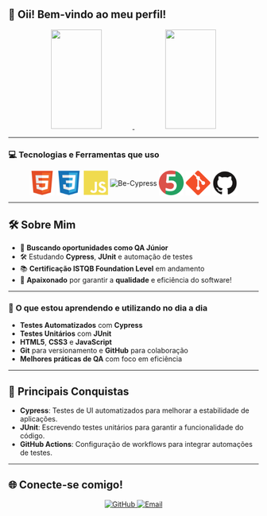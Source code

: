 ## 👋 Oii! Bem-vindo ao meu perfil!

<div align="center">
  <a href="https://github.com/BenicioJorente">
    <img height="200em" width="45%" 
    src="https://github-readme-stats.vercel.app/api?username=BenicioJorente&show_icons=true&theme=highcontrast&include_all_commits=true&count_private=true"/>
    <img height="200em" width="45%" 
    src="https://github-readme-stats.vercel.app/api/top-langs/?username=BenicioJorente&layout=compact&langs_count=6&theme=highcontrast"/>
  </a>
</div>

---

### 💻 **Tecnologias e Ferramentas que uso**  
<div align="center">
  <img align="center" alt="Be-HTML" height="50" width="50" src="https://raw.githubusercontent.com/devicons/devicon/master/icons/html5/html5-original.svg">
  <img align="center" alt="Be-CSS" height="50" width="50" src="https://raw.githubusercontent.com/devicons/devicon/master/icons/css3/css3-original.svg">
  <img align="center" alt="Be-Js" height="50" width="50" src="https://raw.githubusercontent.com/devicons/devicon/master/icons/javascript/javascript-plain.svg">
  <img align="center" alt="Be-Cypress" height="50" width="50" src="https://raw.githubusercontent.com/bestofjs/bestofjs-webui/master/public/logos/cypress.svg">
  <img align="center" alt="Be-JUnit" height="50" width="50" src="https://raw.githubusercontent.com/devicons/devicon/master/icons/junit/junit-original.svg">
  <img align="center" alt="Be-Git" height="50" width="50" src="https://raw.githubusercontent.com/devicons/devicon/master/icons/git/git-original.svg">
  <img align="center" alt="Be-GitHub" height="50" width="50" src="https://raw.githubusercontent.com/devicons/devicon/master/icons/github/github-original.svg">
</div>

---

## 🛠️ **Sobre Mim**

- 🎯 **Buscando oportunidades como QA Júnior**
- 🛠️ Estudando **Cypress**, **JUnit** e automação de testes
- 📚 **Certificação ISTQB Foundation Level** em andamento
- 🚀 **Apaixonado** por garantir a **qualidade** e eficiência do software!

---

### 🧰 **O que estou aprendendo e utilizando no dia a dia**  
- **Testes Automatizados** com **Cypress**  
- **Testes Unitários** com **JUnit**  
- **HTML5**, **CSS3** e **JavaScript**  
- **Git** para versionamento e **GitHub** para colaboração  
- **Melhores práticas de QA** com foco em eficiência

---

## 🎯 **Principais Conquistas**
- **Cypress**: Testes de UI automatizados para melhorar a estabilidade de aplicações.
- **JUnit**: Escrevendo testes unitários para garantir a funcionalidade do código.
- **GitHub Actions**: Configuração de workflows para integrar automações de testes.

---

## 🌐 **Conecte-se comigo!**  
<div align="center"> 
  <a href="https://github.com/BenicioJorente" target="_blank">
    <img src="https://img.shields.io/badge/GitHub-000?logo=github&logoColor=white" alt="GitHub"/>
  </a>
  <a href="mailto:jorente.benicio@gmail.com" target="_blank">
    <img src="https://img.shields.io/badge/Email-D14836?logo=gmail&logoColor=white" alt="Email"/>
  </
